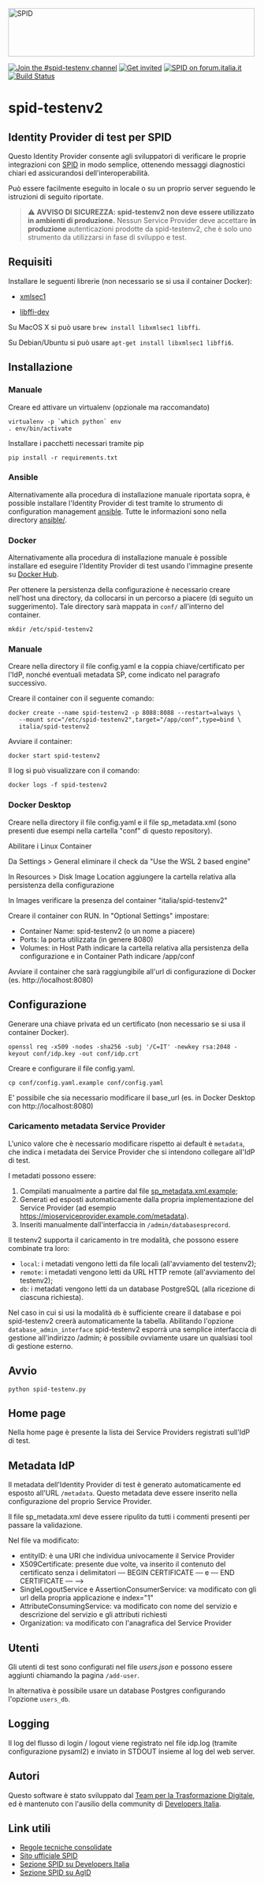 <img src="https://github.com/italia/spid-graphics/blob/master/spid-logos/spid-logo-b-lb.png" alt="SPID" data-canonical-src="https://github.com/italia/spid-graphics/blob/master/spid-logos/spid-logo-b-lb.png" width="500" height="98" />

[![Join the #spid-testenv channel](https://img.shields.io/badge/Slack%20channel-%23spid--testenv-blue.svg?logo=slack)](https://developersitalia.slack.com/messages/C7FPEULVC)
[![Get invited](https://slack.developers.italia.it/badge.svg)](https://slack.developers.italia.it/)
[![SPID on forum.italia.it](https://img.shields.io/badge/Forum-SPID-blue.svg)](https://forum.italia.it/c/spid) [![Build Status](https://travis-ci.org/italia/spid-testenv2.svg?branch=master)](https://travis-ci.org/italia/spid-testenv2)

# spid-testenv2

## Identity Provider di test per SPID

Questo Identity Provider consente agli sviluppatori di verificare le proprie integrazioni con [SPID](https://www.spid.gov.it) in modo semplice, ottenendo messaggi diagnostici chiari ed assicurandosi dell'interoperabilità.

Può essere facilmente eseguito in locale o su un proprio server seguendo le istruzioni di seguito riportate.

> ⚠️ **AVVISO DI SICUREZZA: spid-testenv2 non deve essere utilizzato in ambienti di produzione.** Nessun Service Provider deve accettare **in produzione** autenticazioni prodotte da spid-testenv2, che è solo uno strumento da utilizzarsi in fase di sviluppo e test.

## Requisiti

Installare le seguenti librerie (non necessario se si usa il container
Docker):

* [xmlsec1](http://www.aleksey.com/xmlsec/)

* [libffi-dev](http://sourceware.org/libffi/)

Su MacOS X si può usare `brew install libxmlsec1 libffi`.

Su Debian/Ubuntu si può usare `apt-get install libxmlsec1 libffi6`.

## Installazione

### Manuale

Creare ed attivare un virtualenv (opzionale ma raccomandato)

```
virtualenv -p `which python` env
. env/bin/activate
```

Installare i pacchetti necessari tramite pip

```
pip install -r requirements.txt
```

### Ansible

Alternativamente alla procedura di installazione manuale riportata sopra, è possible installare l'Identity Provider di test tramite lo strumento di configuration management [ansible](https://www.ansible.com/). Tutte le informazioni sono nella directory [ansible/](ansible/).

### Docker

Alternativamente alla procedura di installazione manuale è possible installare ed eseguire l'Identity Provider di test usando l'immagine presente su [Docker Hub](https://hub.docker.com/).

Per ottenere la persistenza della configurazione è necessario creare nell'host una directory, da collocarsi in un percorso a piacere (di seguito un suggerimento). Tale directory sarà mappata in `conf/` all'interno del container.

```
mkdir /etc/spid-testenv2
```

### Manuale

Creare nella directory il file config.yaml e la coppia chiave/certificato per l'IdP, nonché eventuali metadata SP, come indicato nel paragrafo successivo.

Creare il container con il seguente comando:

```
docker create --name spid-testenv2 -p 8088:8088 --restart=always \
   --mount src="/etc/spid-testenv2",target="/app/conf",type=bind \
   italia/spid-testenv2
```

Avviare il container:

```
docker start spid-testenv2
```

Il log si può visualizzare con il comando:

```
docker logs -f spid-testenv2
```

### Docker Desktop

Creare nella directory il file config.yaml e il file sp_metadata.xml (sono presenti due esempi nella cartella "conf" di questo repository).

Abilitare i Linux Container

Da Settings > General eliminare il check da "Use the WSL 2 based engine"

In Resources > Disk Image Location aggiungere la cartella relativa alla persistenza della configurazione

In Images verificare la presenza del container "italia/spid-testenv2"

Creare il container con RUN. In "Optional Settings" impostare:

- Container Name: spid-testenv2 (o un nome a piacere)
- Ports: la porta utilizzata (in genere 8080)
- Volumes: in Host Path indicare la cartella relativa alla persistenza della configurazione e in Container Path indicare /app/conf  

Avviare il container che sarà raggiungibile all'url di configurazione di Docker (es. http://localhost:8080)

## Configurazione

Generare una chiave privata ed un certificato (non necessario se si usa il container Docker).

```
openssl req -x509 -nodes -sha256 -subj '/C=IT' -newkey rsa:2048 -keyout conf/idp.key -out conf/idp.crt
```

Creare e configurare il file config.yaml.

```
cp conf/config.yaml.example conf/config.yaml
```

E' possibile che sia necessario modificare il base_url (es. in Docker Desktop con http://localhost:8080)

### Caricamento metadata Service Provider 

L'unico valore che è necessario modificare rispetto ai default è `metadata`, che indica i metadata dei Service Provider che si intendono collegare all'IdP di test.

I metadati possono essere:

1. Compilati manualmente a partire dal file [sp_metadata.xml.example](conf/sp_metadata.xml.example);
2. Generati ed esposti automaticamente dalla propria implementazione
   del Service Provider (ad esempio https://mioserviceprovider.example.com/metadata).
3. Inseriti manualmente dall'interfaccia in `/admin/databasesprecord`.

Il testenv2 supporta il caricamento in tre modalità, che possono essere combinate tra loro:

* `local`: i metadati vengono letti da file locali (all'avviamento del testenv2);
* `remote`: i metadati vengono letti da URL HTTP remote (all'avviamento del testenv2);
* `db`: i metadati vengono letti da un database PostgreSQL (alla ricezione di ciascuna richiesta).

Nel caso in cui si usi la modalità `db` è sufficiente creare il database e poi spid-testenv2 creerà automaticamente la tabella. Abilitando l'opzione `database_admin_interface` spid-testenv2 esporrà una semplice interfaccia di gestione all'indirizzo /admin; è possibile ovviamente usare un qualsiasi tool di gestione esterno.

## Avvio

```
python spid-testenv.py
```

## Home page

Nella home page è presente la lista dei Service Providers registrati sull'IdP di test.

## Metadata IdP

Il metadata dell'Identity Provider di test è generato automaticamente ed esposto all'URL `/metadata`. Questo metadata deve essere inserito nella configurazione del proprio Service Provider.

Il file sp_metadata.xml deve essere ripulito da tutti i commenti presenti per passare la validazione.

Nel file va modificato:

- entityID: è una URI che individua univocamente il Service Provider
- X509Certificate: presente due volte, va inserito il contenuto del certificato senza i delimitatori ‐‐‐ BEGIN CERTIFICATE ‐‐‐ e ‐‐‐ END CERTIFICATE ‐‐‐ -->
- SingleLogoutService e AssertionConsumerService: va modificato con gli url della propria applicazione e index="1"
- AttributeConsumingService: va modificato con nome del servizio e descrizione del servizio e gli attributi richiesti
- Organization: va modificato con l'anagrafica del Service Provider

## Utenti

Gli utenti di test sono configurati nel file _users.json_ e possono essere aggiunti chiamando la pagina `/add-user`.

In alternativa è possibile usare un database Postgres configurando l'opzione `users_db`.

## Logging

Il log del flusso di login / logout viene registrato nel file idp.log (tramite configurazione pysaml2) e inviato in STDOUT insieme al log del web server.

## Autori

Questo software è stato sviluppato dal [Team per la Trasformazione Digitale](https://teamdigitale.governo.it/), ed è mantenuto con l'ausilio della community di [Developers Italia](https://developers.italia.it/).

## Link utili

* [Regole tecniche consolidate](https://docs.italia.it/italia/spid/spid-regole-tecniche/)
* [Sito ufficiale SPID](https://www.spid.gov.it/)
* [Sezione SPID su Developers Italia](https://developers.italia.it/it/spid/)
* [Sezione SPID su AgID](https://www.agid.gov.it/it/piattaforme/spid)
